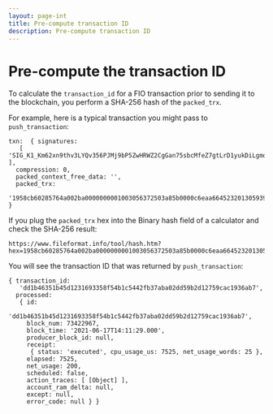 ```yaml
---
layout: page-int
title: Pre-compute transaction ID
description: Pre-compute transaction ID
---
```


# Pre-compute the transaction ID

To calculate the `transaction_id` for a FIO transaction prior to sending it to the blockchain, you perform a SHA-256 hash of the `packed_trx`.

For example, here is a typical transaction you might pass to `push_transaction`:

```shell
txn:  { signatures:
   [ 'SIG_K1_Km62xn9thv3LYQv356PJMj9bP5ZwHRWZ2CgGan75sbcMfeZ7gtLrD1yukDiLgmdPVLZV3tpH4FW4A96ZKs5U42uAsnuyDb' ],
  compression: 0,
  packed_context_free_data: '',
  packed_trx:
   '1958cb60285764a002ba0000000001003056372503a85b0000c6eaa6645232013059393021cea2d800000000a8ed32326812656274657374314066696f746573746e657402034243480342434818626974636f696e636173683a617364666173646661736466044441534804444153481764617368616464726573736173646661736466617364660046c323000000003059393021cea2d80000' }
```

If you plug the `packed_trx` hex into the Binary hash field of a calculator and check the SHA-256 result:

```
https://www.fileformat.info/tool/hash.htm?hex=1958cb60285764a002ba0000000001003056372503a85b0000c6eaa6645232013059393021cea2d800000000a8ed32326812656274657374314066696f746573746e657402034243480342434818626974636f696e636173683a617364666173646661736466044441534804444153481764617368616464726573736173646661736466617364660046c323000000003059393021cea2d80000
```

You will see the transaction ID that was returned by `push_transaction`:

```shell
{ transaction_id:
   'dd1b46351b45d1231693358f54b1c5442fb37aba02dd59b2d12759cac1936ab7',
  processed:
   { id:
      'dd1b46351b45d1231693358f54b1c5442fb37aba02dd59b2d12759cac1936ab7',
     block_num: 73422967,
     block_time: '2021-06-17T14:11:29.000',
     producer_block_id: null,
     receipt:
      { status: 'executed', cpu_usage_us: 7525, net_usage_words: 25 },
     elapsed: 7525,
     net_usage: 200,
     scheduled: false,
     action_traces: [ [Object] ],
     account_ram_delta: null,
     except: null,
     error_code: null } }
```
